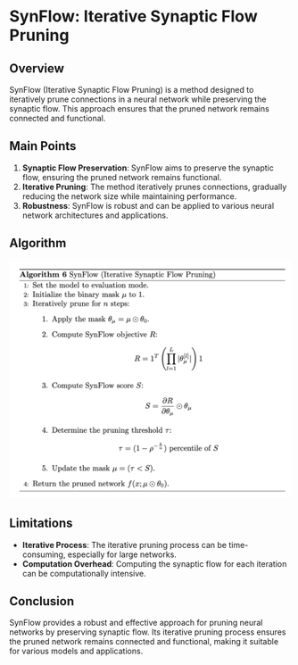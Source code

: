 # SynFlow: Iterative Synaptic Flow Pruning

## Overview

SynFlow (Iterative Synaptic Flow Pruning) is a method designed to iteratively prune connections in a neural network while preserving the synaptic flow. This approach ensures that the pruned network remains connected and functional.

## Main Points

1. **Synaptic Flow Preservation**: SynFlow aims to preserve the synaptic flow, ensuring the pruned network remains functional.
2. **Iterative Pruning**: The method iteratively prunes connections, gradually reducing the network size while maintaining performance.
3. **Robustness**: SynFlow is robust and can be applied to various neural network architectures and applications.

## Algorithm

![SynFlow Algorithm](https://github.com/ashishranjan0304/DeepLearning_Model_Compression/blob/c553bb44333a57d8a27e0dcc1d97f67b31fc4c3b/images/synflow_algo.png)

## Limitations

- **Iterative Process**: The iterative pruning process can be time-consuming, especially for large networks.
- **Computation Overhead**: Computing the synaptic flow for each iteration can be computationally intensive.


## Conclusion

SynFlow provides a robust and effective approach for pruning neural networks by preserving synaptic flow. Its iterative pruning process ensures the pruned network remains connected and functional, making it suitable for various models and applications.
